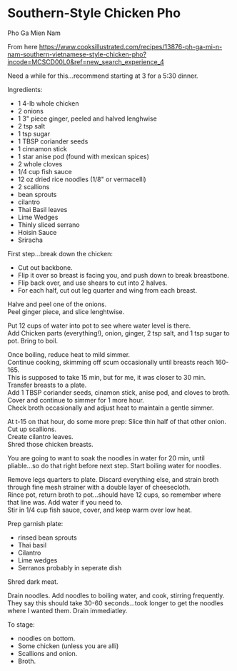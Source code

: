 # Southern-Style Chicken Pho
Pho Ga Mien Nam

From here
https://www.cooksillustrated.com/recipes/13876-ph-ga-mi-n-nam-southern-vietnamese-style-chicken-pho?incode=MCSCD00L0&ref=new_search_experience_4

Need a while for this...recommend starting at 3 for a 5:30 dinner.

Ingredients:
* 1 4-lb whole chicken
* 2 onions
* 1 3" piece ginger, peeled and halved lenghwise
* 2 tsp salt
* 1 tsp sugar
* 1 TBSP coriander seeds
* 1 cinnamon stick
* 1 star anise pod (found with mexican spices)
* 2 whole cloves
* 1/4 cup fish sauce
* 12 oz dried rice noodles (1/8" or vermacelli)
* 2 scallions
* bean sprouts
* cilantro
* Thai Basil leaves
* Lime Wedges
* Thinly sliced serrano
* Hoisin Sauce
* Sriracha

First step...break down the chicken:
* Cut out backbone.
* Flip it over so breast is facing you, and push down to break breastbone.
* Flip back over, and use shears to cut into 2 halves.
* For each half, cut out leg quarter and wing from each breast.

Halve and peel one of the onions.  
Peel ginger piece, and slice lenghtwise.

Put 12 cups of water into pot to see where water level is there.  
Add Chicken parts (everything!), onion, ginger, 2 tsp salt, and 1 tsp sugar to pot.  Bring to boil.

Once boiling, reduce heat to mild simmer.  
Continue cooking, skimming off scum occasionally until breasts reach 160-165.  
This is supposed to take 15 min, but for me, it was closer to 30 min.  
Transfer breasts to a plate.  
Add 1 TBSP coriander seeds, cinamon stick, anise pod, and cloves to broth.  Cover and continue to simmer for 1 more hour.  
Check broth occasionally and adjust heat to maintain a gentle simmer.

At t-15 on that hour, do some more prep:
Slice thin half of that other onion.   
Cut up scallions.  
Create cilantro leaves.   
Shred those chicken breasts.


You are going to want to soak the noodles in water for 20 min, until pliable...so do that right before next step.
Start boiling water for noodles.

Remove legs quarters to plate.  Discard everything else, and strain broth through fine mesh strainer with a double layer of cheesecloth.  
Rince pot, return broth to pot...should have 12 cups, so remember where that line was.  Add water if you need to.  
Stir in 1/4 cup fish sauce, cover, and keep warm over low heat.  

Prep garnish plate:
* rinsed bean sprouts
* Thai basil
*  Cilantro
* Lime wedges
* Serranos probably in seperate dish

Shred dark meat.

Drain noodles.
Add noodles to boiling water, and cook, stirring frequently.  They say this should take 30-60 seconds...took longer to get the noodles where I wanted them.
Drain immediatley.

To stage:
* noodles on bottom.
* Some chicken (unless you are alli)
* Scallions and onion.
* Broth.

